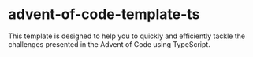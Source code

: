 # advent-of-code-template-ts
This template is designed to help you to quickly and efficiently tackle the challenges presented in the Advent of Code using TypeScript.
